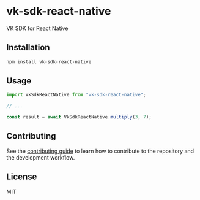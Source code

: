 # vk-sdk-react-native

VK SDK for React Native

## Installation

```sh
npm install vk-sdk-react-native
```

## Usage

```js
import VkSdkReactNative from "vk-sdk-react-native";

// ...

const result = await VkSdkReactNative.multiply(3, 7);
```

## Contributing

See the [contributing guide](CONTRIBUTING.md) to learn how to contribute to the repository and the development workflow.

## License

MIT
